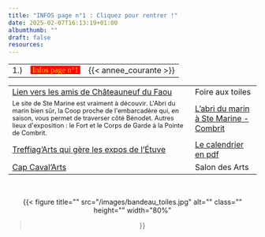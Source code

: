```yaml
---
title: "INFOS page n°1 : Cliquez pour rentrer !"
date: 2025-02-07T16:13:19+01:00
albumthumb: ""
draft: false
resources:
---
```

           
|            |           |              | 
|   ---      |    :-:    |      --:     |
|  1.)       |<span  style="background-color:red; color:#ffd700; font-size:100%; font-family:verdana;">&nbsp;Infos page n°1&nbsp;</span>| {{< annee_courante >}} |

|            |           |
|   ---      |    ---    |
|[Lien vers les amis de Châteauneuf du Faou](https://www.lesamisdechateauneufdufaou.fr/)|Foire aux toiles|
|<span style="font-size:80%;">Le site de Ste Marine est vraiment à découvir. L'Abri du marin bien sûr, la Coop proche de l'embarcadère qui, en saison, vous permet de traverser côté Bénodet. Autres lieux d'exposition : le Fort et le Corps de Garde à la Pointe de Combrit.</span>|[L&rsquo;abri du marin à Ste Marine - Combrit](https://combrit-saintemarine.bzh/se-divertir/culture/musee-de-labri-du-marin/)|
|[Treffiag&rsquo;Arts qui gère les expos de l&rsquo;Étuve](https://www.facebook.com/groups/treffiagarts/?locale=fr_FR)|[Le calendrier en pdf](telechargement/Projet-2a-programme-expo-2025.pdf) |
|[Cap Caval&rsquo;Arts](https://www.capcaval.art/)|  Salon des Arts  |

<br>

<center>

{{< figure
  title=""
  src="/images/bandeau_toiles.jpg"
  alt="" 
  class=""
  height=""
  width="80%"
>}}

</center>
